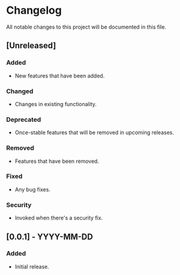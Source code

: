 # Changelog

All notable changes to this project will be documented in this file.

## [Unreleased]

### Added

- New features that have been added.

### Changed

- Changes in existing functionality.

### Deprecated

- Once-stable features that will be removed in upcoming releases.

### Removed

- Features that have been removed.

### Fixed

- Any bug fixes.

### Security

- Invoked when there's a security fix.

## [0.0.1] - YYYY-MM-DD

### Added

- Initial release.
